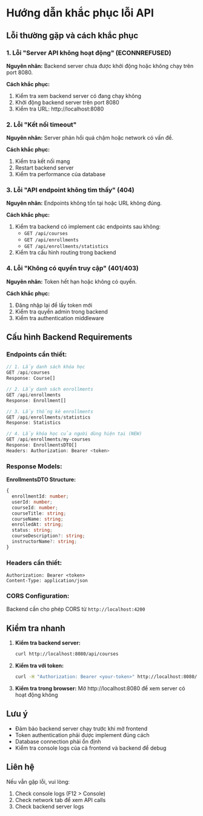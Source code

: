 # Hướng dẫn khắc phục lỗi API

## Lỗi thường gặp và cách khắc phục

### 1. **Lỗi "Server API không hoạt động" (ECONNREFUSED)**

**Nguyên nhân:** Backend server chưa được khởi động hoặc không chạy trên port 8080.

**Cách khắc phục:**
1. Kiểm tra xem backend server có đang chạy không
2. Khởi động backend server trên port 8080
3. Kiểm tra URL: http://localhost:8080

### 2. **Lỗi "Kết nối timeout"**

**Nguyên nhân:** Server phản hồi quá chậm hoặc network có vấn đề.

**Cách khắc phục:**
1. Kiểm tra kết nối mạng
2. Restart backend server
3. Kiểm tra performance của database

### 3. **Lỗi "API endpoint không tìm thấy" (404)**

**Nguyên nhân:** Endpoints không tồn tại hoặc URL không đúng.

**Cách khắc phục:**
1. Kiểm tra backend có implement các endpoints sau không:
   - `GET /api/courses`
   - `GET /api/enrollments`
   - `GET /api/enrollments/statistics`
2. Kiểm tra cấu hình routing trong backend

### 4. **Lỗi "Không có quyền truy cập" (401/403)**

**Nguyên nhân:** Token hết hạn hoặc không có quyền.

**Cách khắc phục:**
1. Đăng nhập lại để lấy token mới
2. Kiểm tra quyền admin trong backend
3. Kiểm tra authentication middleware

## Cấu hình Backend Requirements

### Endpoints cần thiết:

```javascript
// 1. Lấy danh sách khóa học
GET /api/courses
Response: Course[]

// 2. Lấy danh sách enrollments
GET /api/enrollments  
Response: Enrollment[]

// 3. Lấy thống kê enrollments
GET /api/enrollments/statistics
Response: Statistics

// 4. Lấy khóa học của người dùng hiện tại (NEW)
GET /api/enrollments/my-courses
Response: EnrollmentsDTO[]
Headers: Authorization: Bearer <token>
```

### Response Models:

**EnrollmentsDTO Structure:**
```typescript
{
  enrollmentId: number;
  userId: number;
  courseId: number;
  courseTitle: string;
  courseName: string;
  enrolledAt: string;
  status: string;
  courseDescription?: string;
  instructorName?: string;
}
```

### Headers cần thiết:
```
Authorization: Bearer <token>
Content-Type: application/json
```

### CORS Configuration:
Backend cần cho phép CORS từ `http://localhost:4200`

## Kiểm tra nhanh

1. **Kiểm tra backend server:**
   ```bash
   curl http://localhost:8080/api/courses
   ```

2. **Kiểm tra với token:**
   ```bash
   curl -H "Authorization: Bearer <your-token>" http://localhost:8080/api/courses
   ```

3. **Kiểm tra trong browser:**
   Mở http://localhost:8080 để xem server có hoạt động không

## Lưu ý

- Đảm bảo backend server chạy trước khi mở frontend
- Token authentication phải được implement đúng cách
- Database connection phải ổn định
- Kiểm tra console logs của cả frontend và backend để debug

## Liên hệ

Nếu vẫn gặp lỗi, vui lòng:
1. Check console logs (F12 > Console)
2. Check network tab để xem API calls
3. Check backend server logs
